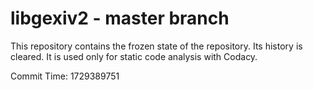# libgexiv2 - master branch

This repository contains the frozen state of the repository.
Its history is cleared. It is used only for static code
analysis with Codacy.

Commit Time: 1729389751